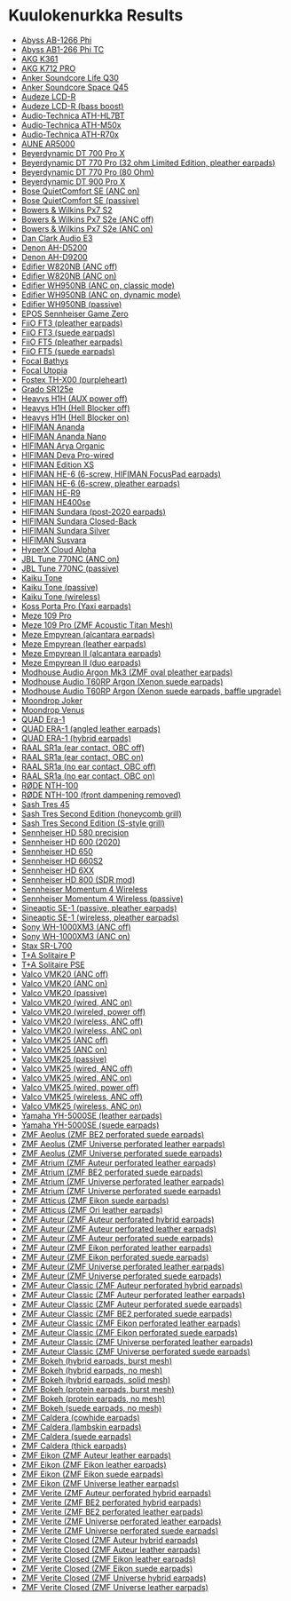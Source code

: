 # Kuulokenurkka Results

- [Abyss AB-1266 Phi](./over-ear/Abyss%20AB-1266%20Phi)
- [Abyss AB1-266 Phi TC](./over-ear/Abyss%20AB1-266%20Phi%20TC)
- [AKG K361](./over-ear/AKG%20K361)
- [AKG K712 PRO](./over-ear/AKG%20K712%20PRO)
- [Anker Soundcore Life Q30](./over-ear/Anker%20Soundcore%20Life%20Q30)
- [Anker Soundcore Space Q45](./over-ear/Anker%20Soundcore%20Space%20Q45)
- [Audeze LCD-R](./over-ear/Audeze%20LCD-R)
- [Audeze LCD-R (bass boost)](./over-ear/Audeze%20LCD-R%20(bass%20boost))
- [Audio-Technica ATH-HL7BT](./over-ear/Audio-Technica%20ATH-HL7BT)
- [Audio-Technica ATH-M50x](./over-ear/Audio-Technica%20ATH-M50x)
- [Audio-Technica ATH-R70x](./over-ear/Audio-Technica%20ATH-R70x)
- [AUNE AR5000](./over-ear/AUNE%20AR5000)
- [Beyerdynamic DT 700 Pro X](./over-ear/Beyerdynamic%20DT%20700%20Pro%20X)
- [Beyerdynamic DT 770 Pro (32 ohm Limited Edition, pleather earpads)](./over-ear/Beyerdynamic%20DT%20770%20Pro%20(32%20ohm%20Limited%20Edition,%20pleather%20earpads))
- [Beyerdynamic DT 770 Pro (80 Ohm)](./over-ear/Beyerdynamic%20DT%20770%20Pro%20(80%20Ohm))
- [Beyerdynamic DT 900 Pro X](./over-ear/Beyerdynamic%20DT%20900%20Pro%20X)
- [Bose QuietComfort SE (ANC on)](./over-ear/Bose%20QuietComfort%20SE%20(ANC%20on))
- [Bose QuietComfort SE (passive)](./over-ear/Bose%20QuietComfort%20SE%20(passive))
- [Bowers & Wilkins Px7 S2](./over-ear/Bowers%20&%20Wilkins%20Px7%20S2)
- [Bowers & Wilkins Px7 S2e (ANC off)](./over-ear/Bowers%20&%20Wilkins%20Px7%20S2e%20(ANC%20off))
- [Bowers & Wilkins Px7 S2e (ANC on)](./over-ear/Bowers%20&%20Wilkins%20Px7%20S2e%20(ANC%20on))
- [Dan Clark Audio E3](./over-ear/Dan%20Clark%20Audio%20E3)
- [Denon AH-D5200](./over-ear/Denon%20AH-D5200)
- [Denon AH-D9200](./over-ear/Denon%20AH-D9200)
- [Edifier W820NB (ANC off)](./over-ear/Edifier%20W820NB%20(ANC%20off))
- [Edifier W820NB (ANC on)](./over-ear/Edifier%20W820NB%20(ANC%20on))
- [Edifier WH950NB (ANC on, classic mode)](./over-ear/Edifier%20WH950NB%20(ANC%20on,%20classic%20mode))
- [Edifier WH950NB (ANC on, dynamic mode)](./over-ear/Edifier%20WH950NB%20(ANC%20on,%20dynamic%20mode))
- [Edifier WH950NB (passive)](./over-ear/Edifier%20WH950NB%20(passive))
- [EPOS Sennheiser Game Zero](./over-ear/EPOS%20Sennheiser%20Game%20Zero)
- [FiiO FT3 (pleather earpads)](./over-ear/FiiO%20FT3%20(pleather%20earpads))
- [FiiO FT3 (suede earpads)](./over-ear/FiiO%20FT3%20(suede%20earpads))
- [FiiO FT5 (pleather earpads)](./over-ear/FiiO%20FT5%20(pleather%20earpads))
- [FiiO FT5 (suede earpads)](./over-ear/FiiO%20FT5%20(suede%20earpads))
- [Focal Bathys](./over-ear/Focal%20Bathys)
- [Focal Utopia](./over-ear/Focal%20Utopia)
- [Fostex TH-X00 (purpleheart)](./over-ear/Fostex%20TH-X00%20(purpleheart))
- [Grado SR125e](./over-ear/Grado%20SR125e)
- [Heavys H1H (AUX power off)](./over-ear/Heavys%20H1H%20(AUX%20power%20off))
- [Heavys H1H (Hell Blocker off)](./over-ear/Heavys%20H1H%20(Hell%20Blocker%20off))
- [Heavys H1H (Hell Blocker on)](./over-ear/Heavys%20H1H%20(Hell%20Blocker%20on))
- [HIFIMAN Ananda](./over-ear/HIFIMAN%20Ananda)
- [HIFIMAN Ananda Nano](./over-ear/HIFIMAN%20Ananda%20Nano)
- [HIFIMAN Arya Organic](./over-ear/HIFIMAN%20Arya%20Organic)
- [HIFIMAN Deva Pro-wired](./over-ear/HIFIMAN%20Deva%20Pro-wired)
- [HIFIMAN Edition XS](./over-ear/HIFIMAN%20Edition%20XS)
- [HIFIMAN HE-6 (6-screw, HIFIMAN FocusPad earpads)](./over-ear/HIFIMAN%20HE-6%20(6-screw,%20HIFIMAN%20FocusPad%20earpads))
- [HIFIMAN HE-6 (6-screw, pleather earpads)](./over-ear/HIFIMAN%20HE-6%20(6-screw,%20pleather%20earpads))
- [HIFIMAN HE-R9](./over-ear/HIFIMAN%20HE-R9)
- [HIFIMAN HE400se](./over-ear/HIFIMAN%20HE400se)
- [HIFIMAN Sundara (post-2020 earpads)](./over-ear/HIFIMAN%20Sundara%20(post-2020%20earpads))
- [HIFIMAN Sundara Closed-Back](./over-ear/HIFIMAN%20Sundara%20Closed-Back)
- [HIFIMAN Sundara Silver](./over-ear/HIFIMAN%20Sundara%20Silver)
- [HIFIMAN Susvara](./over-ear/HIFIMAN%20Susvara)
- [HyperX Cloud Alpha](./over-ear/HyperX%20Cloud%20Alpha)
- [JBL Tune 770NC (ANC on)](./over-ear/JBL%20Tune%20770NC%20(ANC%20on))
- [JBL Tune 770NC (passive)](./over-ear/JBL%20Tune%20770NC%20(passive))
- [Kaiku Tone](./over-ear/Kaiku%20Tone)
- [Kaiku Tone (passive)](./over-ear/Kaiku%20Tone%20(passive))
- [Kaiku Tone (wireless)](./over-ear/Kaiku%20Tone%20(wireless))
- [Koss Porta Pro (Yaxi earpads)](./over-ear/Koss%20Porta%20Pro%20(Yaxi%20earpads))
- [Meze 109 Pro](./over-ear/Meze%20109%20Pro)
- [Meze 109 Pro (ZMF Acoustic Titan Mesh)](./over-ear/Meze%20109%20Pro%20(ZMF%20Acoustic%20Titan%20Mesh))
- [Meze Empyrean (alcantara earpads)](./over-ear/Meze%20Empyrean%20(alcantara%20earpads))
- [Meze Empyrean (leather earpads)](./over-ear/Meze%20Empyrean%20(leather%20earpads))
- [Meze Empyrean II (alcantara earpads)](./over-ear/Meze%20Empyrean%20II%20(alcantara%20earpads))
- [Meze Empyrean II (duo earpads)](./over-ear/Meze%20Empyrean%20II%20(duo%20earpads))
- [Modhouse Audio Argon Mk3 (ZMF oval pleather earpads)](./over-ear/Modhouse%20Audio%20Argon%20Mk3%20(ZMF%20oval%20pleather%20earpads))
- [Modhouse Audio T60RP Argon (Xenon suede earpads)](./over-ear/Modhouse%20Audio%20T60RP%20Argon%20(Xenon%20suede%20earpads))
- [Modhouse Audio T60RP Argon (Xenon suede earpads, baffle upgrade)](./over-ear/Modhouse%20Audio%20T60RP%20Argon%20(Xenon%20suede%20earpads,%20baffle%20upgrade))
- [Moondrop Joker](./over-ear/Moondrop%20Joker)
- [Moondrop Venus](./over-ear/Moondrop%20Venus)
- [QUAD Era-1](./over-ear/QUAD%20Era-1)
- [QUAD ERA-1 (angled leather earpads)](./over-ear/QUAD%20ERA-1%20(angled%20leather%20earpads))
- [QUAD ERA-1 (hybrid earpads)](./over-ear/QUAD%20ERA-1%20(hybrid%20earpads))
- [RAAL SR1a (ear contact, OBC off)](./over-ear/RAAL%20SR1a%20(ear%20contact,%20OBC%20off))
- [RAAL SR1a (ear contact, OBC on)](./over-ear/RAAL%20SR1a%20(ear%20contact,%20OBC%20on))
- [RAAL SR1a (no ear contact, OBC off)](./over-ear/RAAL%20SR1a%20(no%20ear%20contact,%20OBC%20off))
- [RAAL SR1a (no ear contact, OBC on)](./over-ear/RAAL%20SR1a%20(no%20ear%20contact,%20OBC%20on))
- [RØDE NTH-100](./over-ear/R%C3%98DE%20NTH-100)
- [RØDE NTH-100 (front dampening removed)](./over-ear/R%C3%98DE%20NTH-100%20(front%20dampening%20removed))
- [Sash Tres 45](./over-ear/Sash%20Tres%2045)
- [Sash Tres Second Edition (honeycomb grill)](./over-ear/Sash%20Tres%20Second%20Edition%20(honeycomb%20grill))
- [Sash Tres Second Edition (S-style grill)](./over-ear/Sash%20Tres%20Second%20Edition%20(S-style%20grill))
- [Sennheiser HD 580 precision](./over-ear/Sennheiser%20HD%20580%20precision)
- [Sennheiser HD 600 (2020)](./over-ear/Sennheiser%20HD%20600%20(2020))
- [Sennheiser HD 650](./over-ear/Sennheiser%20HD%20650)
- [Sennheiser HD 660S2](./over-ear/Sennheiser%20HD%20660S2)
- [Sennheiser HD 6XX](./over-ear/Sennheiser%20HD%206XX)
- [Sennheiser HD 800 (SDR mod)](./over-ear/Sennheiser%20HD%20800%20(SDR%20mod))
- [Sennheiser Momentum 4 Wireless](./over-ear/Sennheiser%20Momentum%204%20Wireless)
- [Sennheiser Momentum 4 Wireless (passive)](./over-ear/Sennheiser%20Momentum%204%20Wireless%20(passive))
- [Sineaptic SE-1 (passive, pleather earpads)](./over-ear/Sineaptic%20SE-1%20(passive,%20pleather%20earpads))
- [Sineaptic SE-1 (wireless, pleather earpads)](./over-ear/Sineaptic%20SE-1%20(wireless,%20pleather%20earpads))
- [Sony WH-1000XM3 (ANC off)](./over-ear/Sony%20WH-1000XM3%20(ANC%20off))
- [Sony WH-1000XM3 (ANC on)](./over-ear/Sony%20WH-1000XM3%20(ANC%20on))
- [Stax SR-L700](./over-ear/Stax%20SR-L700)
- [T+A Solitaire P](./over-ear/T+A%20Solitaire%20P)
- [T+A Solitaire PSE](./over-ear/T+A%20Solitaire%20PSE)
- [Valco VMK20 (ANC off)](./over-ear/Valco%20VMK20%20(ANC%20off))
- [Valco VMK20 (ANC on)](./over-ear/Valco%20VMK20%20(ANC%20on))
- [Valco VMK20 (passive)](./over-ear/Valco%20VMK20%20(passive))
- [Valco VMK20 (wired, ANC on)](./over-ear/Valco%20VMK20%20(wired,%20ANC%20on))
- [Valco VMK20 (wireled, power off)](./over-ear/Valco%20VMK20%20(wireled,%20power%20off))
- [Valco VMK20 (wireless, ANC off)](./over-ear/Valco%20VMK20%20(wireless,%20ANC%20off))
- [Valco VMK20 (wireless, ANC on)](./over-ear/Valco%20VMK20%20(wireless,%20ANC%20on))
- [Valco VMK25 (ANC off)](./over-ear/Valco%20VMK25%20(ANC%20off))
- [Valco VMK25 (ANC on)](./over-ear/Valco%20VMK25%20(ANC%20on))
- [Valco VMK25 (passive)](./over-ear/Valco%20VMK25%20(passive))
- [Valco VMK25 (wired, ANC off)](./over-ear/Valco%20VMK25%20(wired,%20ANC%20off))
- [Valco VMK25 (wired, ANC on)](./over-ear/Valco%20VMK25%20(wired,%20ANC%20on))
- [Valco VMK25 (wired, power off)](./over-ear/Valco%20VMK25%20(wired,%20power%20off))
- [Valco VMK25 (wireless, ANC off)](./over-ear/Valco%20VMK25%20(wireless,%20ANC%20off))
- [Valco VMK25 (wireless, ANC on)](./over-ear/Valco%20VMK25%20(wireless,%20ANC%20on))
- [Yamaha YH-5000SE (leather earpads)](./over-ear/Yamaha%20YH-5000SE%20(leather%20earpads))
- [Yamaha YH-5000SE (suede earpads)](./over-ear/Yamaha%20YH-5000SE%20(suede%20earpads))
- [ZMF Aeolus (ZMF BE2 perforated suede earpads)](./over-ear/ZMF%20Aeolus%20(ZMF%20BE2%20perforated%20suede%20earpads))
- [ZMF Aeolus (ZMF Universe perforated leather earpads)](./over-ear/ZMF%20Aeolus%20(ZMF%20Universe%20perforated%20leather%20earpads))
- [ZMF Aeolus (ZMF Universe perforated suede earpads)](./over-ear/ZMF%20Aeolus%20(ZMF%20Universe%20perforated%20suede%20earpads))
- [ZMF Atrium (ZMF Auteur perforated leather earpads)](./over-ear/ZMF%20Atrium%20(ZMF%20Auteur%20perforated%20leather%20earpads))
- [ZMF Atrium (ZMF BE2 perforated suede earpads)](./over-ear/ZMF%20Atrium%20(ZMF%20BE2%20perforated%20suede%20earpads))
- [ZMF Atrium (ZMF Universe perforated leather earpads)](./over-ear/ZMF%20Atrium%20(ZMF%20Universe%20perforated%20leather%20earpads))
- [ZMF Atrium (ZMF Universe perforated suede earpads)](./over-ear/ZMF%20Atrium%20(ZMF%20Universe%20perforated%20suede%20earpads))
- [ZMF Atticus (ZMF Eikon suede earpads)](./over-ear/ZMF%20Atticus%20(ZMF%20Eikon%20suede%20earpads))
- [ZMF Atticus (ZMF Ori leather earpads)](./over-ear/ZMF%20Atticus%20(ZMF%20Ori%20leather%20earpads))
- [ZMF Auteur (ZMF Auteur perforated hybrid earpads)](./over-ear/ZMF%20Auteur%20(ZMF%20Auteur%20perforated%20hybrid%20earpads))
- [ZMF Auteur (ZMF Auteur perforated leather earpads)](./over-ear/ZMF%20Auteur%20(ZMF%20Auteur%20perforated%20leather%20earpads))
- [ZMF Auteur (ZMF Auteur perforated suede earpads)](./over-ear/ZMF%20Auteur%20(ZMF%20Auteur%20perforated%20suede%20earpads))
- [ZMF Auteur (ZMF Eikon perforated leather earpads)](./over-ear/ZMF%20Auteur%20(ZMF%20Eikon%20perforated%20leather%20earpads))
- [ZMF Auteur (ZMF Eikon perforated suede earpads)](./over-ear/ZMF%20Auteur%20(ZMF%20Eikon%20perforated%20suede%20earpads))
- [ZMF Auteur (ZMF Universe perforated leather earpads)](./over-ear/ZMF%20Auteur%20(ZMF%20Universe%20perforated%20leather%20earpads))
- [ZMF Auteur (ZMF Universe perforated suede earpads)](./over-ear/ZMF%20Auteur%20(ZMF%20Universe%20perforated%20suede%20earpads))
- [ZMF Auteur Classic (ZMF Auteur perforated hybrid earpads)](./over-ear/ZMF%20Auteur%20Classic%20(ZMF%20Auteur%20perforated%20hybrid%20earpads))
- [ZMF Auteur Classic (ZMF Auteur perforated leather earpads)](./over-ear/ZMF%20Auteur%20Classic%20(ZMF%20Auteur%20perforated%20leather%20earpads))
- [ZMF Auteur Classic (ZMF Auteur perforated suede earpads)](./over-ear/ZMF%20Auteur%20Classic%20(ZMF%20Auteur%20perforated%20suede%20earpads))
- [ZMF Auteur Classic (ZMF BE2 perforated suede earpads)](./over-ear/ZMF%20Auteur%20Classic%20(ZMF%20BE2%20perforated%20suede%20earpads))
- [ZMF Auteur Classic (ZMF Eikon perforated leather earpads)](./over-ear/ZMF%20Auteur%20Classic%20(ZMF%20Eikon%20perforated%20leather%20earpads))
- [ZMF Auteur Classic (ZMF Eikon perforated suede earpads)](./over-ear/ZMF%20Auteur%20Classic%20(ZMF%20Eikon%20perforated%20suede%20earpads))
- [ZMF Auteur Classic (ZMF Universe perforated leather earpads)](./over-ear/ZMF%20Auteur%20Classic%20(ZMF%20Universe%20perforated%20leather%20earpads))
- [ZMF Auteur Classic (ZMF Universe perforated suede earpads)](./over-ear/ZMF%20Auteur%20Classic%20(ZMF%20Universe%20perforated%20suede%20earpads))
- [ZMF Bokeh (hybrid earpads, burst mesh)](./over-ear/ZMF%20Bokeh%20(hybrid%20earpads,%20burst%20mesh))
- [ZMF Bokeh (hybrid earpads, no mesh)](./over-ear/ZMF%20Bokeh%20(hybrid%20earpads,%20no%20mesh))
- [ZMF Bokeh (hybrid earpads, solid mesh)](./over-ear/ZMF%20Bokeh%20(hybrid%20earpads,%20solid%20mesh))
- [ZMF Bokeh (protein earpads, burst mesh)](./over-ear/ZMF%20Bokeh%20(protein%20earpads,%20burst%20mesh))
- [ZMF Bokeh (protein earpads, no mesh)](./over-ear/ZMF%20Bokeh%20(protein%20earpads,%20no%20mesh))
- [ZMF Bokeh (suede earpads, no mesh)](./over-ear/ZMF%20Bokeh%20(suede%20earpads,%20no%20mesh))
- [ZMF Caldera (cowhide earpads)](./over-ear/ZMF%20Caldera%20(cowhide%20earpads))
- [ZMF Caldera (lambskin earpads)](./over-ear/ZMF%20Caldera%20(lambskin%20earpads))
- [ZMF Caldera (suede earpads)](./over-ear/ZMF%20Caldera%20(suede%20earpads))
- [ZMF Caldera (thick earpads)](./over-ear/ZMF%20Caldera%20(thick%20earpads))
- [ZMF Eikon (ZMF Auteur leather earpads)](./over-ear/ZMF%20Eikon%20(ZMF%20Auteur%20leather%20earpads))
- [ZMF Eikon (ZMF Eikon leather earpads)](./over-ear/ZMF%20Eikon%20(ZMF%20Eikon%20leather%20earpads))
- [ZMF Eikon (ZMF Eikon suede earpads)](./over-ear/ZMF%20Eikon%20(ZMF%20Eikon%20suede%20earpads))
- [ZMF Eikon (ZMF Universe leather earpads)](./over-ear/ZMF%20Eikon%20(ZMF%20Universe%20leather%20earpads))
- [ZMF Verite (ZMF Auteur perforated hybrid earpads)](./over-ear/ZMF%20Verite%20(ZMF%20Auteur%20perforated%20hybrid%20earpads))
- [ZMF Verite (ZMF BE2 perforated hybrid earpads)](./over-ear/ZMF%20Verite%20(ZMF%20BE2%20perforated%20hybrid%20earpads))
- [ZMF Verite (ZMF BE2 perforated leather earpads)](./over-ear/ZMF%20Verite%20(ZMF%20BE2%20perforated%20leather%20earpads))
- [ZMF Verite (ZMF Universe perforated leather earpads)](./over-ear/ZMF%20Verite%20(ZMF%20Universe%20perforated%20leather%20earpads))
- [ZMF Verite (ZMF Universe perforated suede earpads)](./over-ear/ZMF%20Verite%20(ZMF%20Universe%20perforated%20suede%20earpads))
- [ZMF Verite Closed (ZMF Auteur hybrid earpads)](./over-ear/ZMF%20Verite%20Closed%20(ZMF%20Auteur%20hybrid%20earpads))
- [ZMF Verite Closed (ZMF Auteur leather earpads)](./over-ear/ZMF%20Verite%20Closed%20(ZMF%20Auteur%20leather%20earpads))
- [ZMF Verite Closed (ZMF Eikon leather earpads)](./over-ear/ZMF%20Verite%20Closed%20(ZMF%20Eikon%20leather%20earpads))
- [ZMF Verite Closed (ZMF Eikon suede earpads)](./over-ear/ZMF%20Verite%20Closed%20(ZMF%20Eikon%20suede%20earpads))
- [ZMF Verite Closed (ZMF Universe hybrid earpads)](./over-ear/ZMF%20Verite%20Closed%20(ZMF%20Universe%20hybrid%20earpads))
- [ZMF Verite Closed (ZMF Universe leather earpads)](./over-ear/ZMF%20Verite%20Closed%20(ZMF%20Universe%20leather%20earpads))
